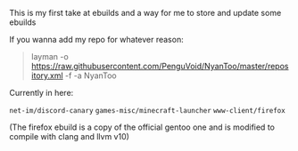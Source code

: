 This is my first take at ebuilds and a way for me to store and update some ebuilds

If you wanna add my repo for whatever reason:
> layman -o https://raw.githubusercontent.com/PenguVoid/NyanToo/master/repository.xml -f -a NyanToo

Currently in here:

`net-im/discord-canary`
`games-misc/minecraft-launcher`
`www-client/firefox`

(The firefox ebuild is a copy of the official gentoo one and is modified to compile with clang and llvm v10)

